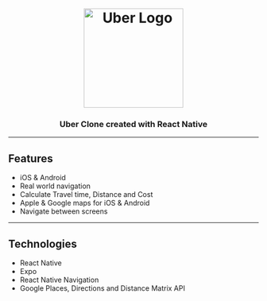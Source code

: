 <h1 align="center">
  <img width="200px" src="https://upload.wikimedia.org/wikipedia/commons/thumb/5/58/Uber_logo_2018.svg/2560px-Uber_logo_2018.svg.png" alt="Uber Logo" />
  <br />
</h1>

<h3 align="center">
   Uber Clone created with React Native</a>
</h3>

---

## Features

- iOS & Android
- Real world navigation
- Calculate Travel time, Distance and Cost
- Apple & Google maps for iOS & Android
- Navigate between screens

---

## Technologies

- React Native
- Expo
- React Native Navigation
- Google Places, Directions and Distance Matrix API
